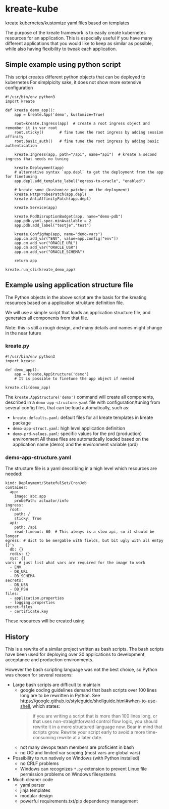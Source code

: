 # kreate-kube
kreate kubernetes/kustomize yaml files based on templates

The purpose of the kreate framework is to easily create
kubernetes resources for an application.
This is especially useful if you have many different applications
that you would like to keep as similar as possible,
while also having flexibility to tweak each application.

## Simple example using python script
This script creates different python objects that can be deployed to kubernetes
For simplpicity sake, it does not show more extensive configuration
```
#!/usr/bin/env python3
import kreate

def kreate_demo_app():
    app = kreate.App('demo', kustomize=True)

    root=kreate.Ingress(app)  # create a root ingress object and remember it in var root
    root.sticky()       # fine tune the root ingress by adding session affinity
    root.basic_auth()   # fine tune the root ingress by adding basic authentication

    kreate.Ingress(app, path="/api", name="api")  # kreate a second ingress that needs no tuning

    kreate.Deployment(app)
    # alternative syntax `app.depl` to get the deployment from the app for finetuning
    app.depl.add_template_label("egress-to-oracle", "enabled")

    # kreate some (kustomize patches on the deployment)
    kreate.HttpProbesPatch(app.depl)
    kreate.AntiAffinityPatch(app.depl)

    kreate.Service(app)

    kreate.PodDisruptionBudget(app, name="demo-pdb")
    app.pdb.yaml.spec.minAvailable = 2
    app.pdb.add_label("testje","test")

    kreate.ConfigMap(app, name="demo-vars")
    app.cm.add_var("ENV", value=app.config["env"])
    app.cm.add_var("ORACLE_URL")
    app.cm.add_var("ORACLE_USR")
    app.cm.add_var("ORACLE_SCHEMA")

    return app

kreate.run_cli(kreate_demo_app)
```

## Example using application structure file
The Python objects in the above script are the basis for the kreating resources
based on a application strukture definition file.

We will use a simple script that loads an application structure file,
and generates all components from that file.

Note: this is still a rough design, and many details and names might
change in the near future
### kreate.py
```
#!/usr/bin/env python3
import kreate

def demo_app():
    app = kreate.AppStructure('demo')
    # It is possible to finetune the app object if needed

kreate.cli(demo_app)
```
The `kreate.AppStructure('demo')` command will create all components, described in a
`demo-app-structure.yaml` file with configuration/tuning from several config files,
that can be load automatically, such as:
- `kreate-defaults.yaml`: default files for all kreate templates in kreate package
- `demo-app-struct.yaml`: high level application definition
- `demo-prd-values.yaml`: specific values for the prd (production) environment
All these files are automatically loaded based on the application name (demo)
and the environment variable (prd)

### demo-app-structure.yaml
The structure file is a yaml describing in a high level which resources
are needed:
```
kind: Deployment/StatefulSet/CronJob
container:
  app:
    image: abc.app
    probePath: actuator/info
ingress:
  root:
    path: /
    sticky: True
  api:
    path: /api
    read-timeout: 60  # This always is a slow api, so it should be longer
egress: # dict to be mergable with fields, but bit ugly with all emtpy {}'s
  db: {}
  redis: {}
  xyz: {}
vars: # just list what vars are required for the image to work
  - ENV
  - DB_URL
  - DB_SCHEMA
secrets:
  - DB_USR
  - DB_PSW
files:
  - application.properties
  - logging.properties
secret-files
  - certificate.key
```
These resources will be created using



## History
This is a rewrite of a similar project written as bash scripts.
The bash scripts have been used for deploying over 30 applications to
development, acceptance and production environments.

However the bash scripting language was not the best choice, so Python was chosen
for several reasons:
- Large bash scripts are difficult to maintain
  - google coding guidelines demand that bash scripts over 100 lines long are to be rewritten in Python.
    See https://google.github.io/styleguide/shellguide.html#when-to-use-shell, which states:
    > if you are writing a script that is more than 100 lines long, or that uses non-straightforward control flow logic,
    > you should rewrite it in a more structured language now.
    > Bear in mind that scripts grow.
    > Rewrite your script early to avoid a more time-consuming rewrite at a later date.
  - not many devops team members are proficient in bash
  - no OO and limited var scoping (most vars are global vars)
- Possibility to run natively on Windows (with Python installed)
  - no CRLF problems
  - Windows can recognizes `*.py` extension to prevent Linux file permission problems on Windows filesystems
- Much cleaner code
  - yaml parser
  - jinja templates
  - modular design
  - powerful requirements.txt/pip dependency management
